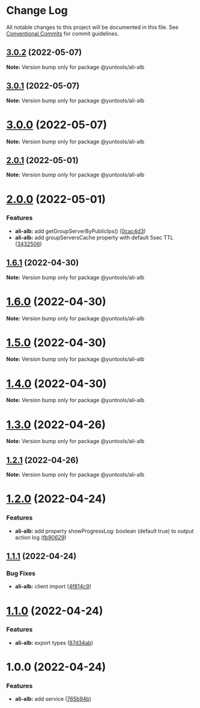 # Change Log

All notable changes to this project will be documented in this file.
See [Conventional Commits](https://conventionalcommits.org) for commit guidelines.

## [3.0.2](https://github.com/waitingsong/yuntools/compare/v3.0.1...v3.0.2) (2022-05-07)

**Note:** Version bump only for package @yuntools/ali-alb





## [3.0.1](https://github.com/waitingsong/yuntools/compare/v3.0.0...v3.0.1) (2022-05-07)

**Note:** Version bump only for package @yuntools/ali-alb





# [3.0.0](https://github.com/waitingsong/yuntools/compare/v2.2.0...v3.0.0) (2022-05-07)

**Note:** Version bump only for package @yuntools/ali-alb





## [2.0.1](https://github.com/waitingsong/yuntools/compare/v2.0.0...v2.0.1) (2022-05-01)

**Note:** Version bump only for package @yuntools/ali-alb





# [2.0.0](https://github.com/waitingsong/yuntools/compare/v1.6.1...v2.0.0) (2022-05-01)


### Features

* **ali-alb:** add getGroupServerByPublicIps() ([0cac4d3](https://github.com/waitingsong/yuntools/commit/0cac4d3b95583d4c1d2cc4815b83f048beb12e63))
* **ali-alb:** add groupServersCache property with default 5sec TTL ([3432506](https://github.com/waitingsong/yuntools/commit/34325068390bef729e6fdcf43d6d2e376e6e2c99))





## [1.6.1](https://github.com/waitingsong/yuntools/compare/v1.6.0...v1.6.1) (2022-04-30)

**Note:** Version bump only for package @yuntools/ali-alb





# [1.6.0](https://github.com/waitingsong/yuntools/compare/v1.5.0...v1.6.0) (2022-04-30)

**Note:** Version bump only for package @yuntools/ali-alb





# [1.5.0](https://github.com/waitingsong/yuntools/compare/v1.4.0...v1.5.0) (2022-04-30)

**Note:** Version bump only for package @yuntools/ali-alb





# [1.4.0](https://github.com/waitingsong/yuntools/compare/v1.3.0...v1.4.0) (2022-04-30)

**Note:** Version bump only for package @yuntools/ali-alb





# [1.3.0](https://github.com/waitingsong/yuntools/compare/v1.2.1...v1.3.0) (2022-04-26)

**Note:** Version bump only for package @yuntools/ali-alb





## [1.2.1](https://github.com/waitingsong/yuntools/compare/v1.2.0...v1.2.1) (2022-04-26)

**Note:** Version bump only for package @yuntools/ali-alb





# [1.2.0](https://github.com/waitingsong/yuntools/compare/v1.1.1...v1.2.0) (2022-04-24)


### Features

* **ali-alb:** add property showProgressLog: boolean (default true) to output action log ([fb90629](https://github.com/waitingsong/yuntools/commit/fb90629d8a76d685b6d6dac835e24c5eadb7c03a))





## [1.1.1](https://github.com/waitingsong/yuntools/compare/v1.1.0...v1.1.1) (2022-04-24)


### Bug Fixes

* **ali-alb:** client import ([4f814c9](https://github.com/waitingsong/yuntools/commit/4f814c96e7c2330e0f59762d105e31ca49e8f9ab))





# [1.1.0](https://github.com/waitingsong/yuntools/compare/v1.0.0...v1.1.0) (2022-04-24)


### Features

* **ali-alb:** export types ([87d34ab](https://github.com/waitingsong/yuntools/commit/87d34ab384b86d24adf04c069604315474fc6285))





# 1.0.0 (2022-04-24)


### Features

* **ali-alb:** add service ([765b94b](https://github.com/waitingsong/yuntools/commit/765b94b7b94b507a98e470afd581c39d760dc32d))
